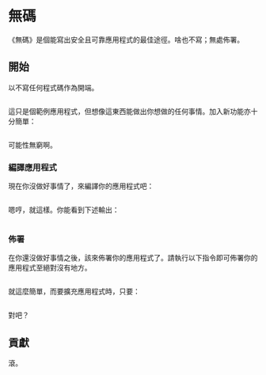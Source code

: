 # 無碼
《無碼》是個能寫出安全且可靠應用程式的最佳途徑。啥也不寫；無處佈署。

## 開始

以不寫任何程式碼作為開端。

```

```

這只是個範例應用程式，但想像這東西能做出你想做的任何事情。加入新功能亦十分簡單：

```

```

可能性無窮啊。

### 編譯應用程式

現在你沒做好事情了，來編譯你的應用程式吧：

```

```

嗯哼，就這樣。你能看到下述輸出：

```

```

### 佈署

在你還沒做好事情之後，該來佈署你的應用程式了。請執行以下指令即可佈署你的應用程式至絕對沒有地方。

```

```

就這麼簡單，而要擴充應用程式時，只要：

```

```

對吧？

## 貢獻

滾。
